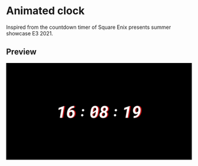# Animated clock

Inspired from the countdown timer of Square Enix presents summer showcase E3 2021.

## Preview

![preview of clock](./animated-clock-preview.gif)
